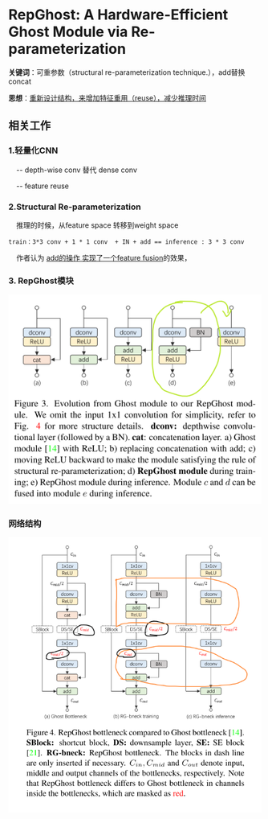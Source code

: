 # RepGhost: A Hardware-Efficient Ghost Module via Re-parameterization

**关键词**：可重参数（structural re-parameterization technique.），add替换concat

**思想**：<u>重新设计结构，来增加特征重用（reuse），减少推理时间</u>

## 相关工作

### 1.轻量化CNN

    -- depth-wise conv 替代 dense conv

    -- feature reuse

### 2.Structural Re-parameterization

    推理的时候，从feature space 转移到weight space

    train：3*3 conv + 1 * 1 conv  + IN + add == inference : 3 * 3 conv

    作者认为 <u>add的操作 实现了一个feature fusion</u>的效果，

### 3. RepGhost模块

<img src="https://raw.githubusercontent.com/TravisL24/pic-repo/main/picGo/2022/11/30/20221130153327.png" title="" alt="RepGhostModule.png" data-align="center">

### 网络结构

<img src="https://raw.githubusercontent.com/TravisL24/pic-repo/main/picGo/2022/11/30/20221130162004.png" title="" alt="model.png" data-align="center">
